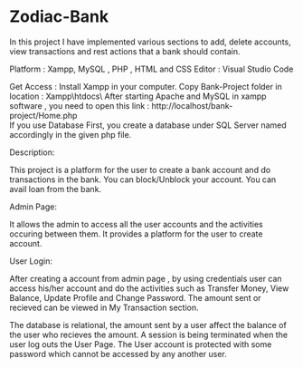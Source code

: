 # Zodiac-Bank
In this project I have implemented various sections to add, delete accounts, view transactions and rest actions that a bank should contain.

Platform : Xampp, MySQL , PHP , HTML and CSS
Editor : Visual Studio Code

Get Access : Install Xampp in your computer.
	   Copy Bank-Project folder in location : Xampp\htdocs\ 
	   After starting Apache and MySQL in xampp software , you need to open this link : http://localhost/bank-project/Home.php  
	    If you use Database First, you create a database under SQL Server named accordingly in the given php file.

Description:

This project is a platform for the user to create a bank account and do transactions in the bank.
You can block/Unblock your account.
You can avail loan from the bank.

Admin Page:

It allows the admin to access all the user accounts and the activities occuring between them.
It provides a platform for the user to create account.

User Login:

After creating a account from admin page , by using credentials user can access his/her account and do the activities such as Transfer Money, View Balance, Update Profile and Change 
Password. The amount sent or recieved can be viewed in My Transaction section.

The database is relational, the amount sent by a user affect the balance of the user who recieves the amount.
A session is being terminated when the user log outs the User Page. The User account is protected with some password which cannot be accessed by any another user.
